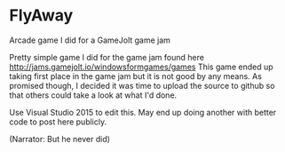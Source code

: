 # FlyAway
Arcade game I did for a GameJolt game jam

Pretty simple game I did for the game jam found here http://jams.gamejolt.io/windowsformgames/games
This game ended up taking first place in the game jam but it is not good by any means. As promised though, I decided it was time to upload the source to github so that others could take a look at what I'd done.

Use Visual Studio 2015 to edit this. May end up doing another with better code to post here publicly. 

(Narrator: But he never did)
